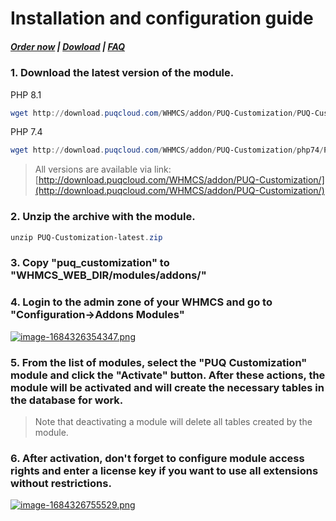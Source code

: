 # Installation and configuration guide

#####  [Order now](https://puqcloud.com/whmcs-addon-puq-customization.php) | [Dowload](https://download.puqcloud.com/WHMCS/addons/PUQ-Customization/) | [FAQ](https://faq.puqcloud.com/)

### 1. Download the latest version of the module.

PHP 8.1

```Powershell
wget http://download.puqcloud.com/WHMCS/addon/PUQ-Customization/PUQ-Customization-latest.zip
```

PHP 7.4

```Powershell
wget http://download.puqcloud.com/WHMCS/addon/PUQ-Customization/php74/PUQ-Customization-latest.zip
```

>All versions are available via link: [http://download.puqcloud.com/WHMCS/addon/PUQ-Customization/](http://download.puqcloud.com/WHMCS/addon/PUQ-Customization/)

### 2. Unzip the archive with the module.

```Powershell
unzip PUQ-Customization-latest.zip
```

### 3. Copy "puq\_customization" to "WHMCS\_WEB\_DIR/modules/addons/"

### 4. Login to the admin zone of your WHMCS and go to "Configuration-&gt;Addons Modules"

[![image-1684326354347.png](https://doc.puq.info/uploads/images/gallery/2023-05/scaled-1680-/image-1684326354347.png)](https://doc.puq.info/uploads/images/gallery/2023-05/image-1684326354347.png)

### 5. From the list of modules, select the "**PUQ Customization**" module and click the "**Activate**" button. After these actions, the module will be activated and will create the necessary tables in the database for work.

>Note that deactivating a module will delete all tables created by the module.

### 6. After activation, don't forget to configure module access rights and enter a license key if you want to use all extensions without restrictions.

[![image-1684326755529.png](https://doc.puq.info/uploads/images/gallery/2023-05/scaled-1680-/image-1684326755529.png)](https://doc.puq.info/uploads/images/gallery/2023-05/image-1684326755529.png)
